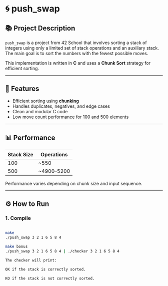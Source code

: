 # 🌀 push_swap

## 📚 Project Description

`push_swap` is a project from 42 School that involves sorting a stack of integers using only a limited set of stack operations and an auxiliary stack. The main goal is to sort the numbers with the fewest possible moves.

This implementation is written in **C** and uses a **Chunk Sort** strategy for efficient sorting.

---

## 🚀 Features

- Efficient sorting using **chunking**
- Handles duplicates, negatives, and edge cases
- Clean and modular C code
- Low move count performance for 100 and 500 elements

---

## 📊 Performance

| Stack Size | Operations |
|------------|------------|
| 100        | ~550       |
| 500        | ~4900–5200 |

Performance varies depending on chunk size and input sequence.

---

## ⚙️ How to Run

### 1. Compile

```bash

make
./push_swap 3 2 1 6 5 8 4

make bonus
./push_swap 3 2 1 6 5 8 4 | ./checker 3 2 1 6 5 8 4

The checker will print:

OK if the stack is correctly sorted.

KO if the stack is not correctly sorted.
